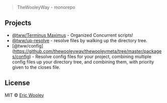 > TheWooleyWay - monorepo

## Projects
* [@tww/Terminus Maximus](https://github.com/thewooleyway/thewooleymeta/tree/master/packages/terminus-maximus) - Organized Concurrent scripts!
* [@tww/up-resolve](https://github.com/thewooleyway/thewooleymeta/tree/master/packages/up-resolve) - resolve files by walking up the directory tree.
* [@tww/config] (https://github.com/thewooleyway/thewooleymeta/tree/master/packages/config) - Resolve config files for your project, combining multiple config files up your directory tree, and combining them, with priority given to the closes file.



## License

MIT © [Eric Wooley](github.com/ericwooley)

